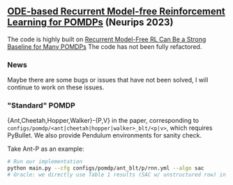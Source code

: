 ## [ODE-based Recurrent Model-free Reinforcement Learning for POMDPs](https://arxiv.org/abs/2309.14078) (Neurips 2023)


The code is highly built on [Recurrent Model-Free RL Can Be a Strong Baseline for Many POMDPs](https://github.com/twni2016/pomdp-baselines)
The code has not been fully refactored.

### News
Maybe there are some bugs or issues that have not been solved, I will continue to work on these issues.

### "Standard" POMDP

{Ant,Cheetah,Hopper,Walker}-{P,V} in the paper, corresponding to `configs/pomdp/<ant|cheetah|hopper|walker>_blt/<p|v>`, which requires PyBullet. We also provide Pendulum environments for sanity check.

Take Ant-P as an example:
```bash
# Run our implementation
python main.py --cfg configs/pomdp/ant_blt/p/rnn.yml --algo sac
# Oracle: we directly use Table 1 results (SAC w/ unstructured row) in https://arxiv.org/abs/2005.05719 as it is well-tuned
``` 
